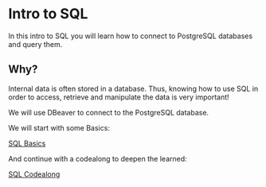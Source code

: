 # Intro to SQL

In this intro to SQL you will learn how to connect to PostgreSQL databases and query them.

## Why?
Internal data is often stored in a database. Thus, knowing how to use SQL in order to access, retrieve and manipulate the data is very important!

We will use DBeaver to connect to the PostgreSQL database.

We will start with some Basics:

[SQL Basics](SQL_Basics/SQL_Exercise.md)

And continue with a codealong to deepen the learned:

[SQL Codealong](SQL_Codealong/Codealong.md)